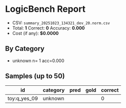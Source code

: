 # LogicBench Report

- CSV: `summary_20251023_134321_dev_20.norm.csv`
- Total: **1**  Correct: **0**  Accuracy: **0.000**
- Cost (if any): **$0.0000**

## By Category
- unknown      n=  1 acc=0.000

## Samples (up to 50)

id | category | pred | gold | correct
---|---|---|---|---
toy:q_yes_09 | unknown |  |  | 0
